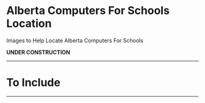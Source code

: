 # Alberta Computers For Schools Location
Images to Help Locate Alberta Computers For Schools

**UNDER CONSTRUCTION**

---

# To Include

---

